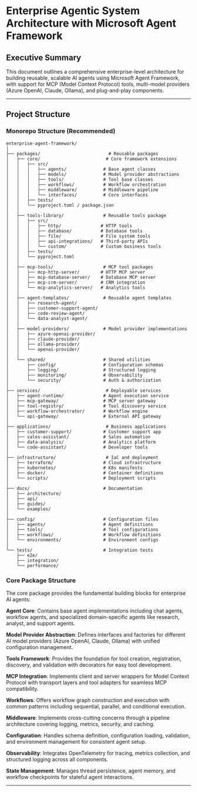 # Enterprise Agentic System Architecture with Microsoft Agent Framework

## Executive Summary

This document outlines a comprehensive enterprise-level architecture for building reusable, scalable AI agents using Microsoft Agent Framework, with support for MCP (Model Context Protocol) tools, multi-model providers (Azure OpenAI, Claude, Ollama), and plug-and-play components.

---

## Project Structure

### Monorepo Structure (Recommended)

```
enterprise-agent-framework/
│
├── packages/                          # Reusable packages
│   ├── core/                         # Core framework extensions
│   │   ├── src/
│   │   │   ├── agents/              # Base agent classes
│   │   │   ├── models/              # Model provider abstractions
│   │   │   ├── tools/               # Tool base classes
│   │   │   ├── workflows/           # Workflow orchestration
│   │   │   ├── middleware/          # Middleware pipeline
│   │   │   └── interfaces/          # Core interfaces
│   │   ├── tests/
│   │   └── pyproject.toml / package.json
│   │
│   ├── tools-library/               # Reusable tools package
│   │   ├── src/
│   │   │   ├── http/               # HTTP tools
│   │   │   ├── database/           # Database tools
│   │   │   ├── file/               # File system tools
│   │   │   ├── api-integrations/   # Third-party APIs
│   │   │   └── custom/             # Custom business tools
│   │   ├── tests/
│   │   └── pyproject.toml
│   │
│   ├── mcp-tools/                   # MCP tool packages
│   │   ├── mcp-http-server/        # HTTP MCP server
│   │   ├── mcp-database-server/    # Database MCP server
│   │   ├── mcp-crm-server/         # CRM integration
│   │   └── mcp-analytics-server/   # Analytics tools
│   │
│   ├── agent-templates/             # Reusable agent templates
│   │   ├── research-agent/
│   │   ├── customer-support-agent/
│   │   ├── code-review-agent/
│   │   └── data-analyst-agent/
│   │
│   ├── model-providers/             # Model provider implementations
│   │   ├── azure-openai-provider/
│   │   ├── claude-provider/
│   │   ├── ollama-provider/
│   │   └── openai-provider/
│   │
│   └── shared/                      # Shared utilities
│       ├── config/                  # Configuration schemas
│       ├── logging/                 # Structured logging
│       ├── monitoring/              # Observability
│       └── security/                # Auth & authorization
│
├── services/                         # Deployable services
│   ├── agent-runtime/               # Agent execution service
│   ├── mcp-gateway/                 # MCP server gateway
│   ├── tool-registry/               # Tool discovery service
│   ├── workflow-orchestrator/       # Workflow engine
│   └── api-gateway/                 # External API gateway
│
├── applications/                     # Business applications
│   ├── customer-support/            # Customer support app
│   ├── sales-assistant/             # Sales automation
│   ├── data-analysis/               # Analytics platform
│   └── code-assistant/              # Developer tools
│
├── infrastructure/                   # IaC and deployment
│   ├── terraform/                   # Cloud infrastructure
│   ├── kubernetes/                  # K8s manifests
│   ├── docker/                      # Container definitions
│   └── scripts/                     # Deployment scripts
│
├── docs/                            # Documentation
│   ├── architecture/
│   ├── api/
│   ├── guides/
│   └── examples/
│
├── config/                          # Configuration files
│   ├── agents/                      # Agent definitions
│   ├── tools/                       # Tool configurations
│   ├── workflows/                   # Workflow definitions
│   └── environments/                # Environment configs
│
└── tests/                           # Integration tests
    ├── e2e/
    ├── integration/
    └── performance/
```

### Core Package Structure

The core package provides the fundamental building blocks for enterprise AI agents:

**Agent Core**: Contains base agent implementations including chat agents, workflow agents, and specialized domain-specific agents like research, analyst, and support agents.

**Model Provider Abstraction**: Defines interfaces and factories for different AI model providers (Azure OpenAI, Claude, Ollama) with unified configuration management.

**Tools Framework**: Provides the foundation for tool creation, registration, discovery, and validation with decorators for easy tool development.

**MCP Integration**: Implements client and server wrappers for Model Context Protocol with transport layers and tool adapters for seamless MCP compatibility.

**Workflows**: Offers workflow graph construction and execution with common patterns including sequential, parallel, and conditional execution.

**Middleware**: Implements cross-cutting concerns through a pipeline architecture covering logging, metrics, security, and caching.

**Configuration**: Handles schema definition, configuration loading, validation, and environment management for consistent agent setup.

**Observability**: Integrates OpenTelemetry for tracing, metrics collection, and structured logging across all components.

**State Management**: Manages thread persistence, agent memory, and workflow checkpoints for stateful agent interactions.

---
